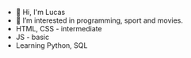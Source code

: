 - 👋 Hi, I'm Lucas
- 👀 I’m interested in programming, sport and movies.
- HTML, CSS - intermediate
- JS - basic
- Learning Python, SQL

<!---
LucaSinclar/LucaSinclar is a ✨ special ✨ repository because its `README.md` (this file) appears on your GitHub profile.
You can click the Preview link to take a look at your changes.
--->

